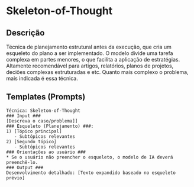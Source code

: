 
# Skeleton-of-Thought

## Descrição

Técnica de planejamento estrutural antes da execução, que cria um esqueleto do plano a ser implementado. O modelo divide uma tarefa complexa em partes menores, o que facilita a aplicação de estratégias. Altamente recomendável para artigos, relatórios, planos de projetos, deciões complexas estruturadas e etc. Quanto mais complexo o problema, mais indicada é essa técnica.

## Templates (Prompts)

```
Técnica: Skeleton-of-Thought
### Input ###
[Descreva o caso/problema]]
### Esqueleto (Planejamento) ###:
1) [Tópico principal]
   - Subtópicos relevantes
2) [Segundo tópico]
   - Subtópicos relevantes
### Orientações ao usuário ###
* Se o usuário não preencher o esqueleto, o modelo de IA deverá preenchê-lo.
### Output ###
Desenvolvimento detalhado: [Texto expandido baseado no esqueleto prévio]
```
